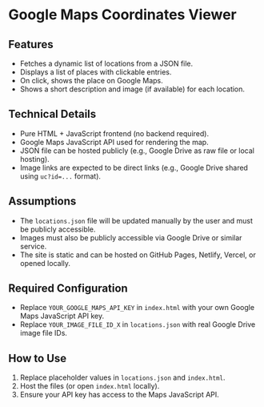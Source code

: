 # Google Maps Coordinates Viewer

## Features
- Fetches a dynamic list of locations from a JSON file.
- Displays a list of places with clickable entries.
- On click, shows the place on Google Maps.
- Shows a short description and image (if available) for each location.

## Technical Details
- Pure HTML + JavaScript frontend (no backend required).
- Google Maps JavaScript API used for rendering the map.
- JSON file can be hosted publicly (e.g., Google Drive as raw file or local hosting).
- Image links are expected to be direct links (e.g., Google Drive shared using `uc?id=...` format).

## Assumptions
- The `locations.json` file will be updated manually by the user and must be publicly accessible.
- Images must also be publicly accessible via Google Drive or similar service.
- The site is static and can be hosted on GitHub Pages, Netlify, Vercel, or opened locally.

## Required Configuration
- Replace `YOUR_GOOGLE_MAPS_API_KEY` in `index.html` with your own Google Maps JavaScript API key.
- Replace `YOUR_IMAGE_FILE_ID_X` in `locations.json` with real Google Drive image file IDs.

## How to Use
1. Replace placeholder values in `locations.json` and `index.html`.
2. Host the files (or open `index.html` locally).
3. Ensure your API key has access to the Maps JavaScript API.
